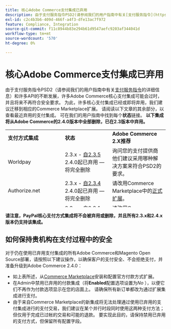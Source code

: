 ```yaml
---
title: 核心Adobe Commerce支付集成已弃用
description: 由于支付服务指令PSD2(请参阅我们的用户指南中有关[支付服务指令](https://experienceleague.adobe.com/docs/commerce-admin/start/compliance/payments/compliance-payment-services-directive.html?lang=zh-Hans)的详细信息)和许多API的不断发展，Adobe Commerce的多项核心支付集成可能会变得过时，并且在未来不再符合安全性要求。 为此，许多核心支付集成已经或即将弃用，我们建议迁移到相应的Commerce Marketplace扩展。 请阅读以下文章的其余部分，以查看最近弃用的支付集成。 可在我们的用户指南中找到每个**Status**链接。 **以下集成将从Adobe Commerce的2.4.0版本中全部删除，已在2.3版本中弃用。**
exl-id: c2c4b3b6-409d-466f-a4f3-dfe13ac7f972
feature: Compliance, Integration
source-git-commit: f11c8944b83e294b61d9547aefc9203af344041d
workflow-type: tm+mt
source-wordcount: '570'
ht-degree: 0%

---
```


# 核心Adobe Commerce支付集成已弃用

由于支付服务指令PSD2（请参阅我们的用户指南中有关[支付服务指令](https://experienceleague.adobe.com/docs/commerce-admin/start/compliance/payments/compliance-payment-services-directive.html?lang=zh-Hans)的详细信息）和许多API的不断发展，许多Adobe Commerce核心支付集成可能会过时，并且将来不再符合安全要求。 为此，许多核心支付集成已经或即将弃用，我们建议迁移到相应的Commerce Marketplace扩展。 请阅读以下文章的其余部分，以查看最近弃用的支付集成。 可在我们的用户指南中找到每个&#x200B;**状态**&#x200B;链接。 **以下集成将从Adobe Commerce的2.4.0版本中全部删除，已在2.3版本中弃用。**

<table style="height: 243px;" width="712">
<tbody>
<tr>
<td style="width: 225.455px;"><strong>支付方式集成</strong></td>
<td style="width: 226.364px;"><strong>状态</strong></td>
<td style="width: 226.364px;"><strong>Adobe Commerce 2.X推荐</strong></td>
</tr>
<tr>
<td style="width: 225.455px;">Worldpay</td>
<td style="width: 226.364px;">2.3.x - <a href="https://experienceleague.adobe.com/docs/commerce-admin/config/sales/payment-methods/payment-methods.html?lang=zh-Hans#recommended-solutions">自2.3.5</a><br>2.4.0起已弃用 — 将完全删除</td>
<td style="width: 226.364px;">询问您的支付提供商他们建议采用哪种解决方案来符合PSD2的要求。</td>
</tr>
<tr>
<td style="width: 225.455px;">Authorize.net</td>
<td style="width: 226.364px;">2.3.x - <a href="https://experienceleague.adobe.com/docs/commerce-admin/config/sales/payment-methods/payment-methods.html?lang=zh-Hans#recommended-solutions">自2.3.4</a><br>2.4.0起已弃用 — 将完全删除</td>
<td style="width: 226.364px;">请改用Commerce Marketplace中的<a href="https://marketplace.magento.com/authorizenet-magento-module-authorizenet.html">正式扩展</a>。</td>
</tr>
<tr>
<td style="width: 225.455px;">Authorize.net (直接Post)</td>
<td style="width: 226.364px;">2.3.x - <a href="https://experienceleague.adobe.com/docs/commerce-admin/config/sales/payment-methods/payment-methods.html?lang=zh-Hans#recommended-solutions">自2.3.1</a><br>2.4.0起已弃用 — 将完全删除</td>
<td style="width: 226.364px;">请改用Commerce Marketplace中的<a href="https://marketplace.magento.com/authorizenet-magento-module-authorizenet.html">正式扩展</a>。</td>
</tr>
<tr>
<td style="width: 225.455px;">网络资源</td>
<td style="width: 226.364px;">2.3.x - <a href="https://experienceleague.adobe.com/docs/commerce-admin/config/sales/payment-methods/payment-methods.html?lang=zh-Hans#recommended-solutions">自2.3.3</a><br>2.4.0起已弃用 — 将完全删除</td>
<td style="width: 226.364px;">请改用Commerce Marketplace中的<a href="https://marketplace.magento.com/cybersource-global-payment-management.html">正式扩展</a>。</td>
</tr>
<tr>
<td style="width: 225.455px;">eWay</td>
<td style="width: 226.364px;">2.3.x - <a href="https://experienceleague.adobe.com/docs/commerce-admin/config/sales/payment-methods/payment-methods.html?lang=zh-Hans#recommended-solutions">自2.3.3</a><br>2.4.0起已弃用 — 将完全删除</td>
<td style="width: 226.364px;">询问您的支付提供商他们建议采用哪种解决方案来符合PSD2的要求。</td>
</tr>
</tbody>
</table>

**请注意，PayPal核心支付方式集成将不会被弃用或删除，并且所有2.3.x和2.4.x版本仍支持该集成。**

## 如何保持贵机构在支付过程中的安全

对于仍在使用已弃用支付集成的所有Adobe Commerce和Magento Open Source部署，请按照以下建议操作，以确保客户的支付安全、不会拒绝支付，并准备升级到Adobe Commerce 2.4.0：

* 如上表所述，从[Commerce Marketplace](https://marketplace.magento.com/extensions/payments-security/payment-integration.html?_ga=2.108129217.2105547619.1564067043-238341041.1564067043)安装和配置官方付款方式扩展。
* 在Admin中禁用已弃用的付款集成（将&#x200B;**Enabled**&#x200B;配置选项设置为&#x200B;*No* ），以便它们不再作为付款选项显示在您的店面上。 请确保所有新订单都改为通过扩展集成进行支付。
* 由于来自Commerce Marketplace的新集成将无法处理通过使用已弃用的支付集成进行的支付交易，我们建议在某个并行时段同时使用这两种支付方法；但仅用于完成已过帐的交易和可能的退款。 要实现此目的，请保持禁用已弃用的支付方式，但保留所有配置字段。

